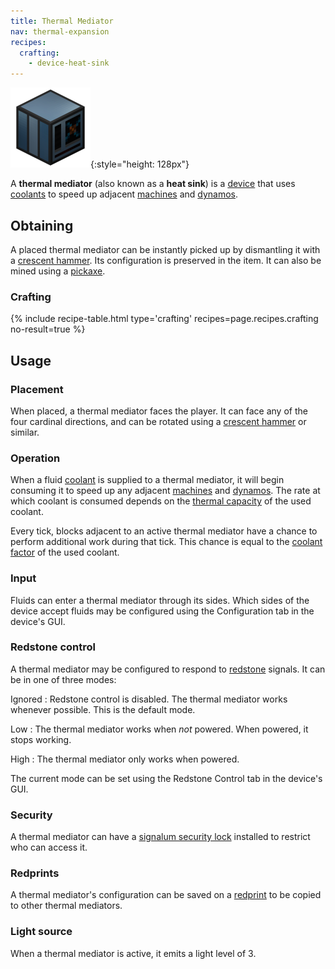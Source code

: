 ```yaml
---
title: Thermal Mediator
nav: thermal-expansion
recipes:
  crafting:
    - device-heat-sink
---
```


![Thermal mediator](/assets/images/thermal-expansion/thermal-mediator.png){:style="height: 128px"}


A **thermal mediator** (also known as a **heat sink**) is a
[device](/docs/devices/) that uses [coolants](/docs/coolants/) to speed up
adjacent [machines](/docs/machines/) and [dynamos](/docs/dynamos/).


Obtaining
---------

A placed thermal mediator can be instantly picked up by dismantling it with a
[crescent hammer](/docs/crescent-hammer/). Its configuration is preserved in the
item. It can also be mined using a
[pickaxe](https://minecraft.gamepedia.com/Pickaxe).

### Crafting
{% include recipe-table.html type='crafting' recipes=page.recipes.crafting no-result=true %}


Usage
-----

### Placement
When placed, a thermal mediator faces the player. It can face any of the four
cardinal directions, and can be rotated using a [crescent
hammer](/docs/crescent-hammer/) or similar.

### Operation
When a fluid [coolant](/docs/coolants/) is supplied to a thermal mediator, it
will begin consuming it to speed up any adjacent [machines](/docs/machines/) and
[dynamos](/docs/dynamos/). The rate at which coolant is consumed depends on the
[thermal capacity](/docs/coolants/#usage) of the used coolant.

Every tick, blocks adjacent to an active thermal mediator have a chance to
perform additional work during that tick. This chance is equal to the [coolant
factor](/docs/coolants/#usage) of the used coolant.

### Input
Fluids can enter a thermal mediator through its sides. Which sides of the device
accept fluids may be configured using the Configuration tab in the device's GUI.

### Redstone control
A thermal mediator may be configured to respond to
[redstone](https://minecraft.gamepedia.com/Redstone) signals. It can be in one
of three modes:

Ignored
: Redstone control is disabled. The thermal mediator works whenever possible.
This is the default mode.

Low
: The thermal mediator works when *not* powered. When powered, it stops working.

High
: The thermal mediator only works when powered.

The current mode can be set using the Redstone Control tab in the device's GUI.

### Security
A thermal mediator can have a [signalum security
lock](/docs/signalum-security-lock/) installed to restrict who can access it.

### Redprints
A thermal mediator's configuration can be saved on a [redprint](/docs/redprint/)
to be copied to other thermal mediators.

### Light source
When a thermal mediator is active, it emits a light level of 3.

